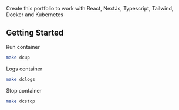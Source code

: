 Create this portfolio to work with React, NextJs, Typescript, Tailwind,  Docker and Kubernetes

## Getting Started

Run container

```bash
make dcup
```

Logs container

```bash
make dclogs
```

Stop container

```bash
make dcstop
```
